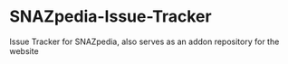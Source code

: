 # SNAZpedia-Issue-Tracker
Issue Tracker for SNAZpedia, also serves as an addon repository for the website
